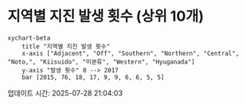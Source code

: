 # 지역별 지진 발생 횟수 (상위 10개)

```mermaid
xychart-beta
    title "지역별 지진 발생 횟수"
    x-axis ["Adjacent", "Off", "Southern", "Northern", "Central", "Noto,", "Kiisuido", "미분류", "Western", "Hyuganada"]
    y-axis "발생 횟수" 0 --> 2017
    bar [2015, 76, 18, 17, 9, 9, 6, 6, 5, 5]
```

업데이트 시간: 2025-07-28 21:04:03
